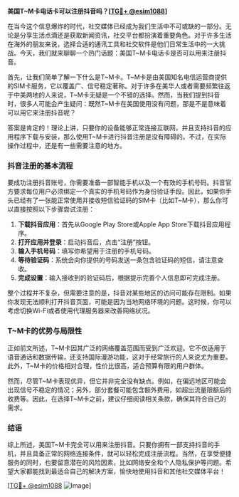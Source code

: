 **美国T~M卡电话卡可以注册抖音吗？[[TG💪+ @esim1088](https://t.me/s/esim1088)]**

在当今这个信息爆炸的时代，社交媒体已经成为我们生活中不可或缺的一部分。无论是分享生活点滴还是获取新闻资讯，社交平台都扮演着重要角色。对于许多生活在海外的朋友来说，选择合适的通讯工具和社交软件是他们日常生活中的一大挑战。今天，我们就来聊聊一个热门话题：美国T~M卡电话卡是否可以用来注册抖音。

首先，让我们简单了解一下什么是T~M卡。T~M卡是由美国知名电信运营商提供的SIM卡服务，它以覆盖广、信号稳定著称。对于许多在美华人或者需要频繁往返于中美两地的人来说，T~M卡无疑是一个不错的选择。然而，当我们提到抖音时，很多人可能会产生疑问：既然T~M卡在美国使用没有问题，那是不是意味着可以用它来注册抖音呢？

答案是肯定的！理论上讲，只要你的设备能够正常连接互联网，并且支持抖音的应用程序下载与安装，那么使用T~M卡进行抖音注册是没有障碍的。不过，在实际操作过程中，还是有一些需要注意的地方。

### 抖音注册的基本流程

要成功注册抖音账号，你需要准备一部智能手机以及一个有效的手机号码。抖音官方要求每位用户必须绑定一个真实的手机号码作为身份验证手段。因此，如果你手头已经有了一张能正常使用并接收短信验证码的SIM卡（比如T~M卡），那么你可以直接按照以下步骤尝试注册：

1. **下载抖音应用**：首先从Google Play Store或Apple App Store下载抖音应用程序。
2. **打开应用并登录**：启动抖音后，点击“注册”按钮。
3. **输入手机号码**：填写你希望用于注册的手机号码。
4. **等待验证码**：系统会向你提供的号码发送一条包含验证码的短信，请注意查收。
5. **完成设置**：输入接收到的验证码后，根据提示完善个人信息即可完成注册。

整个过程并不复杂，但需要注意的是，抖音对某些地区的访问可能存在限制。如果你发现无法顺利打开抖音页面，可能是因为当地网络环境的问题。这时候，你可以考虑切换Wi-Fi或者使用代理服务器来改善网络状况。

### T~M卡的优势与局限性

正如前文所述，T~M卡因其广泛的网络覆盖范围而受到广泛欢迎。它不仅适用于语音通话和数据传输，还支持国际漫游功能，这对于经常旅行的人来说尤为重要。此外，T~M卡的价格相对合理，性价比很高，适合预算有限的用户群体。

然而，尽管T~M卡表现优异，但它并非完全没有缺点。例如，在偏远地区可能会出现信号不稳定的情况；另外，部分套餐可能包含额外费用，如超出流量限额后的收费等。因此，在选择T~M卡之前，建议仔细阅读相关条款，确保其符合自己的需求。

### 结语

综上所述，美国T~M卡完全可以用来注册抖音。只要你拥有一部支持抖音的手机，并且具备正常的网络连接条件，就可以轻松完成注册流程。当然，在享受便捷服务的同时，也要留意潜在的风险因素，比如网络安全和个人隐私保护等问题。希望大家都能找到最适合自己的解决方案，愉快地使用抖音和其他社交媒体平台！

[[TG💪+ @esim1088](https://t.me/s/esim1088) ![Image](https://i.postimg.cc/4NQfJmqS/Snipaste-2025-05-13-00-14-12.png)]